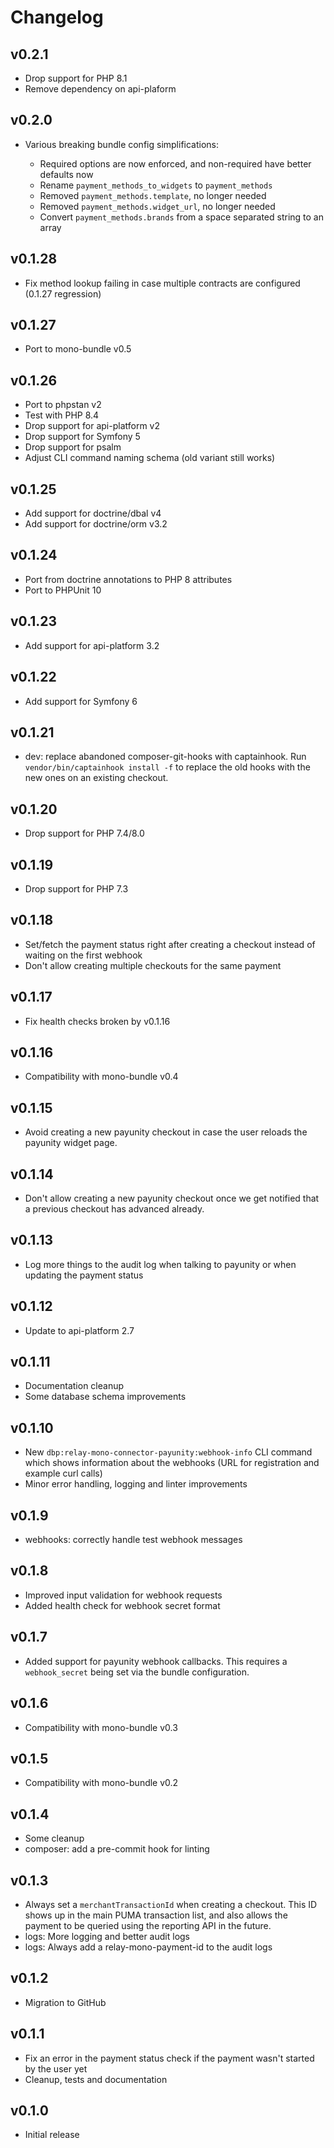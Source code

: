 # Changelog

## v0.2.1

* Drop support for PHP 8.1
* Remove dependency on api-plaform

## v0.2.0

* Various breaking bundle config simplifications:

  * Required options are now enforced, and non-required have better defaults now
  * Rename `payment_methods_to_widgets` to `payment_methods`
  * Removed `payment_methods.template`, no longer needed
  * Removed `payment_methods.widget_url`, no longer needed
  * Convert `payment_methods.brands` from a space separated string to an array

## v0.1.28

* Fix method lookup failing in case multiple contracts are configured
  (0.1.27 regression)

## v0.1.27

* Port to mono-bundle v0.5

## v0.1.26

* Port to phpstan v2
* Test with PHP 8.4
* Drop support for api-platform v2
* Drop support for Symfony 5
* Drop support for psalm
* Adjust CLI command naming schema (old variant still works)

## v0.1.25

* Add support for doctrine/dbal v4
* Add support for doctrine/orm v3.2

## v0.1.24

* Port from doctrine annotations to PHP 8 attributes
* Port to PHPUnit 10

## v0.1.23

* Add support for api-platform 3.2

## v0.1.22

* Add support for Symfony 6

## v0.1.21

* dev: replace abandoned composer-git-hooks with captainhook.
  Run `vendor/bin/captainhook install -f` to replace the old hooks with the new ones
  on an existing checkout.

## v0.1.20

* Drop support for PHP 7.4/8.0

## v0.1.19

* Drop support for PHP 7.3

## v0.1.18

* Set/fetch the payment status right after creating a checkout instead of waiting on the first webhook
* Don't allow creating multiple checkouts for the same payment

## v0.1.17

* Fix health checks broken by v0.1.16

## v0.1.16

* Compatibility with mono-bundle v0.4

## v0.1.15

* Avoid creating a new payunity checkout in case the user reloads the payunity widget page.

## v0.1.14

* Don't allow creating a new payunity checkout once we get notified that a previous checkout
  has advanced already.

## v0.1.13

* Log more things to the audit log when talking to payunity or when updating the payment status

## v0.1.12

* Update to api-platform 2.7

## v0.1.11

* Documentation cleanup
* Some database schema improvements

## v0.1.10

* New `dbp:relay-mono-connector-payunity:webhook-info` CLI command which shows information about the webhooks (URL for registration and example curl calls)
* Minor error handling, logging and linter improvements

## v0.1.9

* webhooks: correctly handle test webhook messages

## v0.1.8

* Improved input validation for webhook requests
* Added health check for webhook secret format

## v0.1.7

* Added support for payunity webhook callbacks. This requires a `webhook_secret`
  being set via the bundle configuration.

## v0.1.6

* Compatibility with mono-bundle v0.3

## v0.1.5

* Compatibility with mono-bundle v0.2

## v0.1.4

* Some cleanup
* composer: add a pre-commit hook for linting

## v0.1.3

* Always set a `merchantTransactionId` when creating a checkout. This ID shows up in the main PUMA transaction list, and also allows the payment to be queried using the reporting API in the future.
* logs: More logging and better audit logs
* logs: Always add a relay-mono-payment-id to the audit logs

## v0.1.2

* Migration to GitHub

## v0.1.1

* Fix an error in the payment status check if the payment wasn't started by the user yet
* Cleanup, tests and documentation

## v0.1.0

* Initial release
